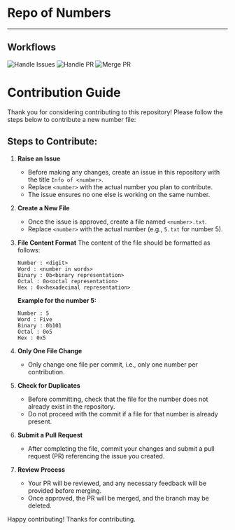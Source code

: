 # Repo of Numbers
---
## Workflows

![Handle Issues](https://github.com/Xtha-Sunil/Numbers/actions/workflows/issue-raised.yml/badge.svg)
![Handle PR](https://github.com/Xtha-Sunil/Numbers/actions/workflows/pr-raised.yml/badge.svg)
![Merge PR](https://github.com/Xtha-Sunil/Numbers/actions/workflows/merger.yml/badge.svg)

# Contribution Guide

Thank you for considering contributing to this repository! Please follow the steps below to contribute a new number file:

## Steps to Contribute:

1. **Raise an Issue**
   - Before making any changes, create an issue in this repository with the title `Info of <number>`.
   - Replace `<number>` with the actual number you plan to contribute.
   - The issue ensures no one else is working on the same number.

2. **Create a New File**
   - Once the issue is approved, create a file named `<number>.txt`.
   - Replace `<number>` with the actual number (e.g., `5.txt` for number 5).

3. **File Content Format**
   The content of the file should be formatted as follows:
   ```
   Number : <digit>
   Word : <number in words>
   Binary : 0b<binary representation>
   Octal : 0o<octal representation>
   Hex : 0x<hexadecimal representation>
   ```

   **Example for the number 5:**
   ```
   Number : 5
   Word : Five
   Binary : 0b101
   Octal : 0o5
   Hex : 0x5
   ```

4. **Only One File Change**
   - Only change one file per commit, i.e., only one number per contribution.

5. **Check for Duplicates**
   - Before committing, check that the file for the number does not already exist in the repository.
   - Do not proceed with the commit if a file for that number is already present.

6. **Submit a Pull Request**
   - After completing the file, commit your changes and submit a pull request (PR) referencing the issue you created.

7. **Review Process**
   - Your PR will be reviewed, and any necessary feedback will be provided before merging.
   - Once approved, the PR will be merged, and the branch may be deleted.

Happy contributing!
Thanks for contributing.

